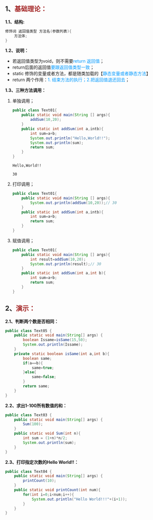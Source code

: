 ## 1、<span style="color:brown">基础理论：</span>

**1.1、结构:**

```java
修饰词 返回值类型 方法名(参数列表){
	方法体;
}
```

**1.2、说明：**

- 若返回值类型为void，则不需要<font color="#0099ff">return 返回值</font>；
- return后面的返回值<font color="#0099ff">要跟返回值类型一致</font>；
- static 修饰的变量或者方法，都是随类加载的【<font color="#0099ff">静态变量或者静态方法</font>】
- return 两个作用：<font color="#0099ff">1. 结束方法的执行；2.把返回值退还回去</font>；

**1.3、三种方法调用：**

1. 单独调用；

   ```java
   public class Text01{
       public static void main(String [] args){
           addSum(10,20);
       }
       public static int addSum(int a,intb){
           int sum=a+b;
           System.out.println("Hello,World!!");
           System.out.println(sum);
           return sum;
       }
   }
   ```

   ```
   Hello,World!!
   
   30			
   ```

2. 打印调用；

   ```java
   public class Text01{
       public static void main(String [] args){
           System.out.println(addSum(10,20));// 30
       }
       public static int addSum(int a,intb){
           int sum=a+b;
           return sum;
       }
   }
   ```
   
3. 赋值调用；

   ```java
   public class Text01{
       public static void main(String [] args){
           int result=addSum(10,20);
           System.out.println(result);// 30
       }
       public static int addSum(int a,int b){
           int sum=a+b;
           return sum;
       }
   }
   ```
   



## 2、<span style="color:brown">演示：</span>

**2.1、判断两个数是否相同：**

```java
public class Text05 {
    public static void main(String[] args) {
        boolean Issame=isSame(15,50);
        System.out.println(Issame);
    }
    private static boolean isSame(int a,int b){
        boolean same;
        if(a==b){
            same=true;
        }else{
            same=false;
        }
        return same;
    }
}
```

**2.2、求出1-100所有数值的和：**

```java
public class Text03 {
    public static void main(String[] args) {
        Sum(100);
    }
    public static void Sum(int n){
        int sum = (1+n)*n/2;
        System.out.println(sum);
    }
}
```

**2.3、打印指定次数的Hello World!!：**

```java
public class Text04 {
    public static void main(String[] args) {
        printCount(10);
    }
    public static void printCount(int num){
        for(int i=0;i<num;i++){
            System.out.println("Hello World!!!"+(i+1));
        }
    }
}
```

